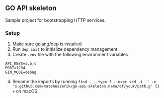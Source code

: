 ## GO API skeleton

Sample project for bootstrapping HTTP services.

### Setup
1. Make sure [golang/dep](https://github.com/golang/dep) is installed
2. Run `dep init` to initialize dependency management
3. Create `.env` file with the following environment variables
```
API_KEYS=a,b,c
PORT=1234
GIN_MODE=debug
```
4. Rename the imports by running `find . --type f --exec sed -i '' -e 's,github.com/matehuszarik/go-api-skeleton,name/of/your/path,g' {} +` on macOS